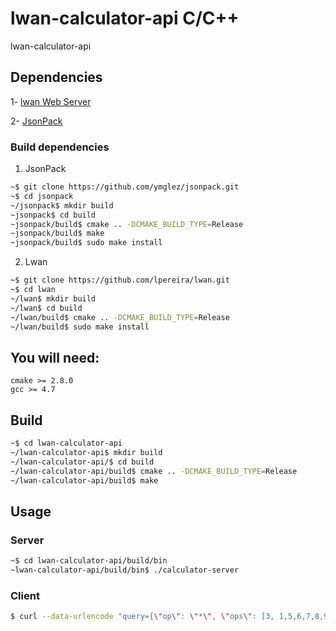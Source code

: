 # lwan-calculator-api C/C++
lwan-calculator-api 

## Dependencies
1- [lwan Web Server](https://github.com/lpereira/lwan.git)

2- [JsonPack](https://github.com/ymglez/jsonpack.git)

### Build dependencies

1. JsonPack
```bash
~$ git clone https://github.com/ymglez/jsonpack.git
~$ cd jsonpack
~/jsonpack$ mkdir build
~jsonpack$ cd build
~jsonpack/build$ cmake .. -DCMAKE_BUILD_TYPE=Release
~jsonpack/build$ make
~jsonpack/build$ sudo make install
```

2. Lwan
```bash
~$ git clone https://github.com/lpereira/lwan.git
~$ cd lwan
~/lwan$ mkdir build
~/lwan$ cd build
~/lwan/build$ cmake .. -DCMAKE_BUILD_TYPE=Release
~/lwan/build$ sudo make install 
```

## You will need:
    cmake >= 2.8.0
    gcc >= 4.7
    
## Build
```bash
~$ cd lwan-calculator-api
~/lwan-calculator-api$ mkdir build
~/lwan-calculator-api/$ cd build
~/lwan-calculator-api/build$ cmake .. -DCMAKE_BUILD_TYPE=Release
~/lwan-calculator-api/build$ make
```

## Usage

### Server
```bash
~$ cd lwan-calculator-api/build/bin
~lwan-calculator-api/build/bin$ ./calculator-server
```

### Client
```bash
$ curl --data-urlencode "query={\"op\": \"*\", \"ops\": [3, 1,5,6,7,8,9]}" http://localhost:8888
```

